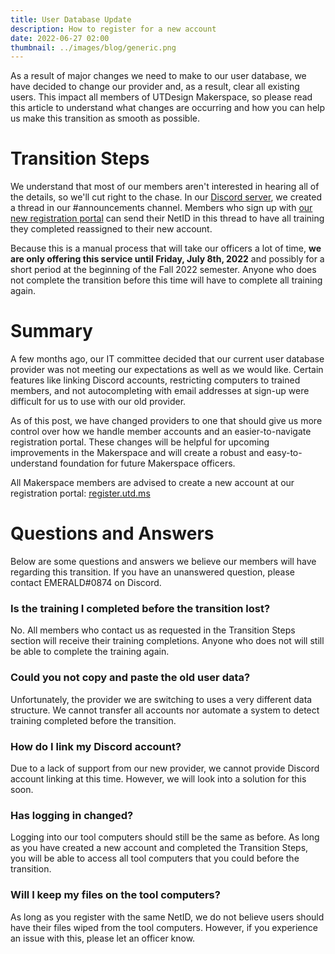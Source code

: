 ```yaml
---
title: User Database Update
description: How to register for a new account
date: 2022-06-27 02:00
thumbnail: ../images/blog/generic.png
---
```


As a result of major changes we need to make to our user database, we have decided to change our provider and, as a result, clear all existing users. This impact all members of UTDesign Makerspace, so please read this article to understand what changes are occurring and how you can help us make this transition as smooth as possible.

# Transition Steps
We understand that most of our members aren't interested in hearing all of the details, so we'll cut right to the chase. In our [Discord server](https://discord.gg/VQzQMnnWnx), we created a thread in our #announcements channel. Members who sign up with [our new registration portal](https://register.utd.ms) can send their NetID in this thread to have all training they completed reassigned to their new account.

Because this is a manual process that will take our officers a lot of time, **we are only offering this service until Friday, July 8th, 2022** and possibly for a short period at the beginning of the Fall 2022 semester. Anyone who does not complete the transition before this time will have to complete all training again.

# Summary
A few months ago, our IT committee decided that our current user database provider was not meeting our expectations as well as we would like. Certain features like linking Discord accounts, restricting computers to trained members, and not autocompleting with email addresses at sign-up were difficult for us to use with our old provider.

As of this post, we have changed providers to one that should give us more control over how we handle member accounts and an easier-to-navigate registration portal. These changes will be helpful for upcoming improvements in the Makerspace and will create a robust and easy-to-understand foundation for future Makerspace officers.

All Makerspace members are advised to create a new account at our registration portal: [register.utd.ms](https://register.utd.ms)

# Questions and Answers
Below are some questions and answers we believe our members will have regarding this transition. If you have an unanswered question, please contact EMERALD#0874 on Discord.

### Is the training I completed before the transition lost?
No. All members who contact us as requested in the Transition Steps section will receive their training completions. Anyone who does not will still be able to complete the training again.

### Could you not copy and paste the old user data?
Unfortunately, the provider we are switching to uses a very different data structure. We cannot transfer all accounts nor automate a system to detect training completed before the transition.

### How do I link my Discord account?
Due to a lack of support from our new provider, we cannot provide Discord account linking at this time. However, we will look into a solution for this soon.

### Has logging in changed?
Logging into our tool computers should still be the same as before. As long as you have created a new account and completed the Transition Steps, you will be able to access all tool computers that you could before the transition.

### Will I keep my files on the tool computers?
As long as you register with the same NetID, we do not believe users should have their files wiped from the tool computers. However, if you experience an issue with this, please let an officer know.